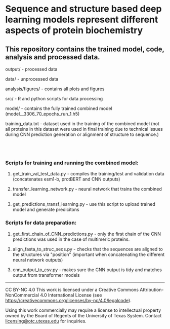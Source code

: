 # Sequence and structure based deep learning models represent different aspects of protein biochemistry
## This repository contains the trained model, code, analysis and processed data.

output/ - processed data

data/ - unprocessed data

analysis/figures/ - contains all plots and figures

src/ - R and python scripts for data processing

model/ - contains the fully trained combined model (model__3306_70_epochs_run_1.h5)

training_data.txt - dataset used in the training of the combined model (not all proteins in this dataset were used in final training due to technical issues during CNN prediction generation or alignment of structure to sequence.)

<br />
<br />

### Scripts for training and running the combined model:

1) get_train_val_test_data.py - compiles the training/test and validation data (concatenates esm1-b, protBERT and CNN outputs)

2) transfer_learning_network.py - neural network that trains the combined model

3) get_predictions_transf_learning.py - use this script to upload trained model and generate predicitons

### Scripts for data preparation:

1) get_first_chain_of_CNN_predictions.py - only the first chain of the CNN predictions was used in the case of multimeric proteins. 

2) align_fasta_to_struc_seqs.py - checks that the sequences are aligned to the structures via "position" (important when concatenating the different neural network outputs)

3) cnn_output_to_csv.py - makes sure the CNN output is tidy and matches output from transformer models

---

CC BY-NC 4.0 This work is licensed under a Creative Commons Attribution-NonCommercial 4.0 International License (see https://creativecommons.org/licenses/by-nc/4.0/legalcode).

Using this work commercially may require a license to intellectual property owned by the Board of Regents of the University of Texas System. Contact licensing@otc.utexas.edu for inquiries.

